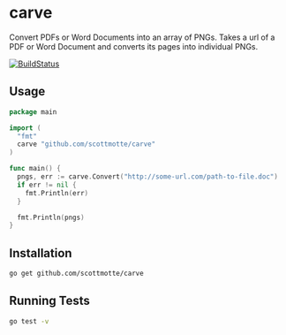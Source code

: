 # carve

Convert PDFs or Word Documents into an array of PNGs. Takes a url of a PDF or Word Document and converts its pages into individual PNGs.

[![BuildStatus](https://travis-ci.org/scottmotte/carve.png?branch=master)](https://travis-ci.org/scottmotte/carve)

## Usage

```Go
package main

import (
  "fmt"
  carve "github.com/scottmotte/carve"
)

func main() {
  pngs, err := carve.Convert("http://some-url.com/path-to-file.doc")
  if err != nil {
    fmt.Println(err)
  }

  fmt.Println(pngs)
}
```
## Installation

```bash
go get github.com/scottmotte/carve
```

## Running Tests

```bash
go test -v
```
